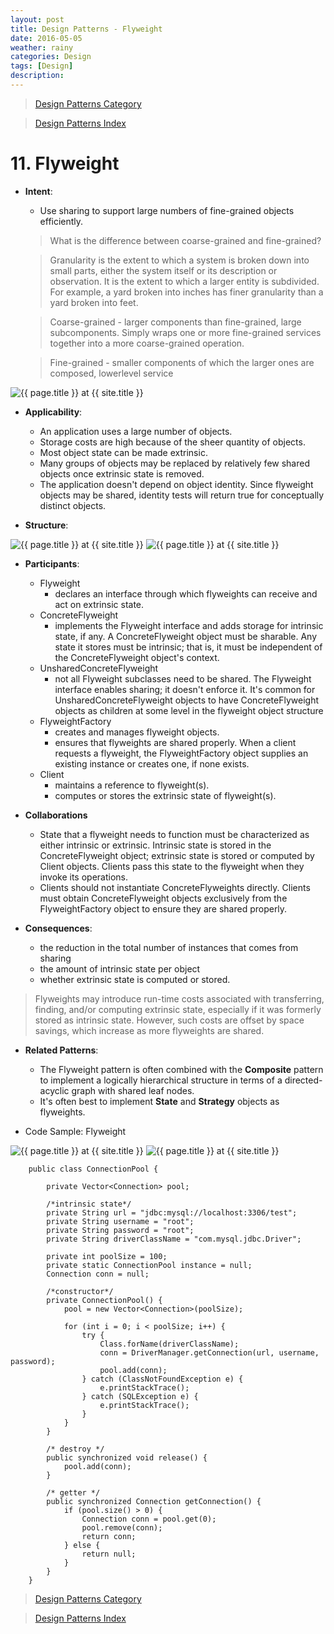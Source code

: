 ```yaml
---
layout: post
title: Design Patterns - Flyweight
date: 2016-05-05
weather: rainy
categories: Design 
tags: [Design]
description: 
---
```


> [Design Patterns Category](http://raysxysun.github.io/categories/#Design)

> [Design Patterns Index](http://raysxysun.github.io/design/2016/04/18/DesignPatterns/)

# 11. Flyweight 

- **Intent**: 
	- Use sharing to support large numbers of fine-grained objects efficiently.	

	> What is the difference between coarse-grained and fine-grained?	
	
	> Granularity is the extent to which a system is broken down into small parts, either the system itself or its description or observation. It is the extent to which a larger entity is subdivided. For example, a yard broken into inches has finer granularity than a yard broken into feet.

	> Coarse-grained - larger components than fine-grained, large subcomponents. Simply wraps one or more fine-grained services together into a more coarse­-grained operation.
	
	> Fine-grained - smaller components of which the larger ones are composed, lower­level service

<img src="{{ site.url }}/assets/img/2016-04-18-DesignPatterns/Granularity.png" alt="{{ page.title }} at {{ site.title }}">

- **Applicability**:
	- An application uses a large number of objects.
	- Storage costs are high because of the sheer quantity of objects.
	- Most object state can be made extrinsic.
	- Many groups of objects may be replaced by relatively few shared objects once extrinsic state is removed.
	- The application doesn't depend on object identity. Since flyweight objects may be shared, identity tests will return true for conceptually distinct objects.

- **Structure**:	

<img src="{{ site.url }}/assets/img/2016-04-18-DesignPatterns/Flyweight1.png" alt="{{ page.title }} at {{ site.title }}">

<img src="{{ site.url }}/assets/img/2016-04-18-DesignPatterns/Flyweight2.png" alt="{{ page.title }} at {{ site.title }}">

- **Participants**:
	- Flyweight
		- declares an interface through which flyweights can receive and act on extrinsic state.
	- ConcreteFlyweight
		- implements the Flyweight interface and adds storage for intrinsic state, if any. A ConcreteFlyweight object must be sharable. Any state it stores must be intrinsic; that is, it must be independent of the ConcreteFlyweight object's context.
	- UnsharedConcreteFlyweight	
		- not all Flyweight subclasses need to be shared. The Flyweight interface enables sharing; it doesn't enforce it. It's common for UnsharedConcreteFlyweight objects to have ConcreteFlyweight objects as children at some level in the flyweight object structure
	- FlyweightFactory
		- creates and manages flyweight objects.
		- ensures that flyweights are shared properly. When a client requests a flyweight, the FlyweightFactory object supplies an existing instance or creates one, if none exists.
	- Client
		- maintains a reference to flyweight(s).
		- computes or stores the extrinsic state of flyweight(s).
- **Collaborations**
	- State that a flyweight needs to function must be characterized as either intrinsic or extrinsic. Intrinsic state is stored in the ConcreteFlyweight object; extrinsic state is stored or computed by Client objects. Clients pass this state to the flyweight when they invoke its operations.
	- Clients should not instantiate ConcreteFlyweights directly. Clients must obtain ConcreteFlyweight objects exclusively from the FlyweightFactory object to ensure they are shared properly.

- **Consequences**:
	- the reduction in the total number of instances that comes from sharing
	- the amount of intrinsic state per object
	- whether extrinsic state is computed or stored.

> Flyweights may introduce run-time costs associated with transferring, finding, and/or computing extrinsic state, especially if it was formerly stored as intrinsic state. However, such costs are offset by space savings, which increase as more flyweights are shared.


- **Related Patterns**:
	- The Flyweight pattern is often combined with the **Composite** pattern to implement a logically hierarchical structure in terms of a directed-acyclic graph with shared leaf nodes.
	- It's often best to implement **State** and **Strategy** objects as flyweights.

- Code Sample: Flyweight

<img src="{{ site.url }}/assets/img/2016-04-18-DesignPatterns/FlyweightSample1.png" alt="{{ page.title }} at {{ site.title }}">	

<img src="{{ site.url }}/assets/img/2016-04-18-DesignPatterns/FlyweightSample2.png" alt="{{ page.title }} at {{ site.title }}">	

		public class ConnectionPool {  
		      
		    private Vector<Connection> pool;  
		      
		    /*intrinsic state*/  
		    private String url = "jdbc:mysql://localhost:3306/test";  
		    private String username = "root";  
		    private String password = "root";  
		    private String driverClassName = "com.mysql.jdbc.Driver";  
		  
		    private int poolSize = 100;  
		    private static ConnectionPool instance = null;  
		    Connection conn = null;  
		  
		    /*constructor*/  
		    private ConnectionPool() {  
		        pool = new Vector<Connection>(poolSize);  
		  
		        for (int i = 0; i < poolSize; i++) {  
		            try {  
		                Class.forName(driverClassName);  
		                conn = DriverManager.getConnection(url, username, password);  
		                pool.add(conn);  
		            } catch (ClassNotFoundException e) {  
		                e.printStackTrace();  
		            } catch (SQLException e) {  
		                e.printStackTrace();  
		            }  
		        }  
		    }  
		  
		    /* destroy */  
		    public synchronized void release() {  
		        pool.add(conn);  
		    }  
		  
		    /* getter */  
		    public synchronized Connection getConnection() {  
		        if (pool.size() > 0) {  
		            Connection conn = pool.get(0);  
		            pool.remove(conn);  
		            return conn;  
		        } else {  
		            return null;  
		        }  
		    }  
		} 


> [Design Patterns Category](http://raysxysun.github.io/categories/#Design)

> [Design Patterns Index](http://raysxysun.github.io/design/2016/04/18/DesignPatterns/)